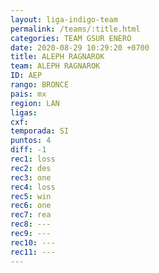 ```yaml
---
layout: liga-indigo-team
permalink: /teams/:title.html
categories: TEAM GSUR ENERO
date: 2020-08-29 10:29:20 +0700
title: ALEPH RAGNAROK
team: ALEPH RAGNAROK
ID: AEP
rango: BRONCE
pais: mx
region: LAN
ligas: 
cxf: 
temporada: SI
puntos: 4
diff: -1
rec1: loss
rec2: des
rec3: one
rec4: loss
rec5: win
rec6: one
rec7: rea
rec8: ---
rec9: ---
rec10: ---
rec11: ---
---
```




